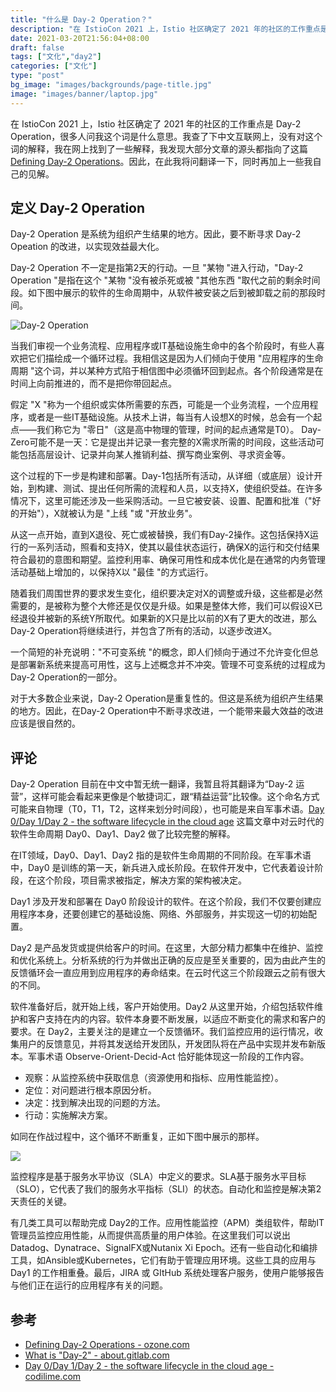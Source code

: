 ```yaml
---
title: "什么是 Day-2 Operation？"
description: "在 IstioCon 2021 上，Istio 社区确定了 2021 年的社区的工作重点是 Day-2 Operation，很多人问我这个词是什么意思。我查了下中文互联网上，没有对这个词的解释，我在网上找到了一些解释，我发现大部分文章的源头都指向了这篇 Defining Day-2 Operations。因此，在此我将问翻译一下，同时再加上一些我自己的见解。"
date: 2021-03-20T21:56:04+08:00
draft: false
tags: ["文化","day2"]
categories: ["文化"]
type: "post"
bg_image: "images/backgrounds/page-title.jpg"
image: "images/banner/laptop.jpg"
---
```


在 IstioCon 2021 上，Istio 社区确定了 2021 年的社区的工作重点是 Day-2 Operation，很多人问我这个词是什么意思。我查了下中文互联网上，没有对这个词的解释，我在网上找到了一些解释，我发现大部分文章的源头都指向了这篇 [Defining Day-2 Operations](https://dzone.com/articles/defining-day-2-operations)。因此，在此我将问翻译一下，同时再加上一些我自己的见解。

## 定义 Day-2 Operation

Day-2 Operation 是系统为组织产生结果的地方。因此，要不断寻求 Day-2 Opeation 的改进，以实现效益最大化。

Day-2 Operation 不一定是指第2天的行动。一旦 "某物 "进入行动，"Day-2 Operation "是指在这个 "某物 "没有被杀死或被 "其他东西 "取代之前的剩余时间段。如下图中展示的软件的生命周期中，从软件被安装之后到被卸载之前的那段时间。

![Day-2 Operation](https://tva1.sinaimg.cn/large/008eGmZEly1gorlqmukkij31im0kote7.jpg)

当我们审视一个业务流程、应用程序或IT基础设施生命中的各个阶段时，有些人喜欢把它们描绘成一个循环过程。我相信这是因为人们倾向于使用 "应用程序的生命周期 "这个词，并以某种方式陷于相信图中必须循环回到起点。各个阶段通常是在时间上向前推进的，而不是把你带回起点。

假定 "X "称为一个组织或实体所需要的东西，可能是一个业务流程，一个应用程序，或者是一些IT基础设施。从技术上讲，每当有人设想X的时候，总会有一个起点——我们称它为 "零日"（这是高中物理的管理，时间的起点通常是T0）。 Day-Zero可能不是一天：它是提出并记录一套完整的X需求所需的时间段，这些活动可能包括高层设计、记录并向某人推销利益、撰写商业案例、寻求资金等。

这个过程的下一步是构建和部署。Day-1包括所有活动，从详细（或底层）设计开始，到构建、测试、提出任何所需的流程和人员，以支持X，使组织受益。在许多情况下，这里可能还涉及一些采购活动。一旦它被安装、设置、配置和批准（"好的开始"），X就被认为是 "上线 "或 "开放业务"。

从这一点开始，直到X退役、死亡或被替换，我们有Day-2操作。这包括保持X运行的一系列活动，照看和支持X，使其以最佳状态运行，确保X的运行和交付结果符合最初的意图和期望。监控利用率、确保可用性和成本优化是在通常的内务管理活动基础上增加的，以保持X以 "最佳 "的方式运行。

随着我们周围世界的要求发生变化，组织要决定对X的调整或升级，这些都是必然需要的，是被称为整个大修还是仅仅是升级。如果是整体大修，我们可以假设X已经退役并被新的系统Y所取代。如果新的X只是比以前的X有了更大的改进，那么Day-2 Operation将继续进行，并包含了所有的活动，以逐步改进X。

一个简短的补充说明："不可变系统 "的概念，即人们倾向于通过不允许变化但总是部署新系统来提高可用性，这与上述概念并不冲突。管理不可变系统的过程成为Day-2 Operation的一部分。

对于大多数企业来说，Day-2 Operation是重复性的。但这是系统为组织产生结果的地方。因此，在Day-2 Operation中不断寻求改进，一个能带来最大效益的改进应该是很自然的。

## 评论

Day-2 Operation 目前在中文中暂无统一翻译，我暂且将其翻译为“Day-2 运营”，这样可能会看起来更像是个敏捷词汇，跟“精益运营”比较像。这个命名方式可能来自物理（T0，T1，T2，这样来划分时间段），也可能是来自军事术语。[Day 0/Day 1/Day 2 - the software lifecycle in the cloud age](https://codilime.com/day-0-day-1-day-2-the-software-lifecycle-in-the-cloud-age/) 这篇文章中对云时代的软件生命周期 Day0、Day1、Day2 做了比较完整的解释。

在IT领域，Day0、Day1、Day2 指的是软件生命周期的不同阶段。在军事术语中，Day0 是训练的第一天，新兵进入成长阶段。在软件开发中，它代表着设计阶段，在这个阶段，项目需求被指定，解决方案的架构被决定。

Day1 涉及开发和部署在 Day0 阶段设计的软件。在这个阶段，我们不仅要创建应用程序本身，还要创建它的基础设施、网络、外部服务，并实现这一切的初始配置。

Day2 是产品发货或提供给客户的时间。在这里，大部分精力都集中在维护、监控和优化系统上。分析系统的行为并做出正确的反应是至关重要的，因为由此产生的反馈循环会一直应用到应用程序的寿命结束。在云时代这三个阶段跟云之前有很大的不同。

软件准备好后，就开始上线，客户开始使用。Day2 从这里开始，介绍包括软件维护和客户支持在内的内容。软件本身要不断发展，以适应不断变化的需求和客户的要求。在 Day2，主要关注的是建立一个反馈循环。我们监控应用的运行情况，收集用户的反馈意见，并将其发送给开发团队，开发团队将在产品中实现并发布新版本。军事术语 Observe-Orient-Decid-Act 恰好能体现这一阶段的工作内容。

- 观察：从监控系统中获取信息（资源使用和指标、应用性能监控）。
- 定位：对问题进行根本原因分析。
- 决定：找到解决出现的问题的方法。
- 行动：实施解决方案。

如同在作战过程中，这个循环不断重复，正如下图中展示的那样。

![](https://tva1.sinaimg.cn/large/008eGmZEly1gormccennnj31gi0u0nae.jpg)

监控程序是基于服务水平协议（SLA）中定义的要求。SLA基于服务水平目标（SLO），它代表了我们的服务水平指标（SLI）的状态。自动化和监控是解决第2天责任的关键。

有几类工具可以帮助完成 Day2的工作。应用性能监控（APM）类组软件，帮助IT管理员监控应用性能，从而提供高质量的用户体验。在这里我们可以说出Datadog、Dynatrace、SignalFX或Nutanix Xi Epoch。还有一些自动化和编排工具，如Ansible或Kubernetes，它们有助于管理应用环境。这些工具的应用与Day1 的工作相重叠。最后，JIRA 或 GItHub 系统处理客户服务，使用户能够报告与他们正在运行的应用程序有关的问题。

## 参考

- [Defining Day-2 Operations - ozone.com](https://dzone.com/articles/defining-day-2-operations)
- [What is "Day-2" - about.gitlab.com](https://about.gitlab.com/solutions/day-2-ops/)
- [Day 0/Day 1/Day 2 - the software lifecycle in the cloud age - codilime.com](https://codilime.com/day-0-day-1-day-2-the-software-lifecycle-in-the-cloud-age/)
